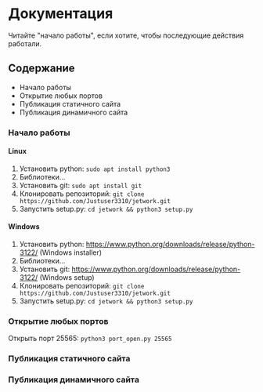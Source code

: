 # Документация
Читайте "начало работы", если хотите, чтобы последующие действия работали.

## Содержание
- Начало работы
- Открытие любых портов
- Публикация статичного сайта
- Публикация динамичного сайта


### Начало работы

#### Linux
1. Установить python: `sudo apt install python3`
2. Библиотеки...
3. Установить git: `sudo apt install git`
4. Клонировать репозиторий: `git clone https://github.com/Justuser3310/jetwork.git`
5. Запустить setup.py: `cd jetwork && python3 setup.py`

#### Windows
1. Установить python: https://www.python.org/downloads/release/python-3122/ (Windows installer)
2. Библиотеки...
3. Установить git: https://www.python.org/downloads/release/python-3122/ (Windows setup)
4. Клонировать репозиторий: `git clone https://github.com/Justuser3310/jetwork.git`
5. Запустить setup.py: `cd jetwork && python3 setup.py`

### Открытие любых портов
Открыть порт 25565:
`python3 port_open.py 25565`

### Публикация статичного сайта

### Публикация динамичного сайта
